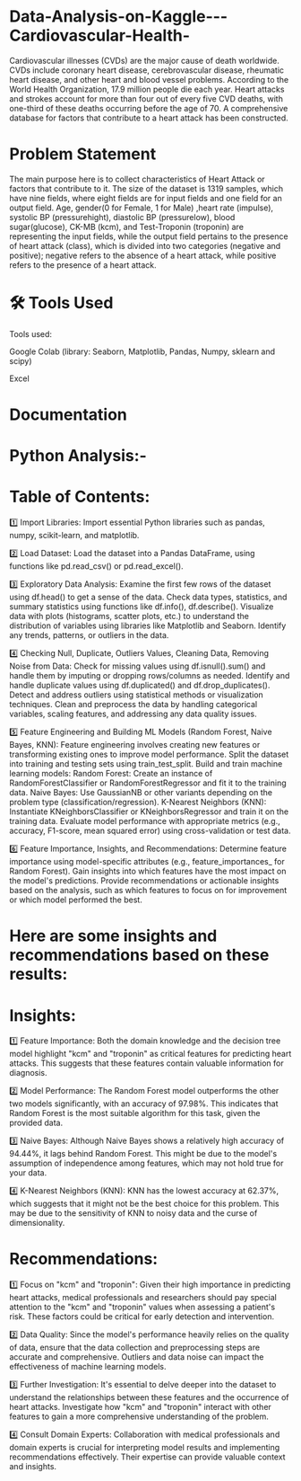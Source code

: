 # Data-Analysis-on-Kaggle---Cardiovascular-Health-
Cardiovascular illnesses (CVDs) are the major cause of death worldwide. CVDs include coronary heart disease, cerebrovascular disease, rheumatic heart disease, and other heart and blood vessel problems. According to the World Health Organization, 17.9 million people die each year. Heart attacks and strokes account for more than four out of every five CVD deaths, with one-third of these deaths occurring before the age of 70. A comprehensive database for factors that contribute to a heart attack has been constructed.

# Problem Statement
The main purpose here is to collect characteristics of Heart Attack or factors that contribute to it. The size of the dataset is 1319 samples, which have nine fields, where eight fields are for input fields and one field for an output field. Age, gender(0 for Female, 1 for Male) ,heart rate (impulse), systolic BP (pressurehight), diastolic BP (pressurelow), blood sugar(glucose), CK-MB (kcm), and Test-Troponin (troponin) are representing the input fields, while the output field pertains to the presence of heart attack (class), which is divided into two categories (negative and positive); negative refers to the absence of a heart attack, while positive refers to the presence of a heart attack.

# 🛠 Tools Used
Tools used: 

Google Colab (library: Seaborn, Matplotlib, Pandas, Numpy, sklearn and scipy)

Excel

# Documentation
# Python Analysis:-
# Table of Contents:

1️⃣ Import Libraries:
Import essential Python libraries such as pandas, numpy, scikit-learn, and matplotlib.

2️⃣ Load Dataset:
Load the dataset into a Pandas DataFrame, using functions like pd.read_csv() or pd.read_excel().

3️⃣ Exploratory Data Analysis:
Examine the first few rows of the dataset using df.head() to get a sense of the data.
Check data types, statistics, and summary statistics using functions like df.info(), df.describe().
Visualize data with plots (histograms, scatter plots, etc.) to understand the distribution of variables using libraries like Matplotlib and Seaborn.
Identify any trends, patterns, or outliers in the data.

4️⃣ Checking Null, Duplicate, Outliers Values, Cleaning Data, Removing Noise from Data:
Check for missing values using df.isnull().sum() and handle them by imputing or dropping rows/columns as needed.
Identify and handle duplicate values using df.duplicated() and df.drop_duplicates().
Detect and address outliers using statistical methods or visualization techniques.
Clean and preprocess the data by handling categorical variables, scaling features, and addressing any data quality issues.

5️⃣ Feature Engineering and Building ML Models (Random Forest, Naive Bayes, KNN):
Feature engineering involves creating new features or transforming existing ones to improve model performance.
Split the dataset into training and testing sets using train_test_split.
Build and train machine learning models:
Random Forest: Create an instance of RandomForestClassifier or RandomForestRegressor and fit it to the training data.
Naive Bayes: Use GaussianNB or other variants depending on the problem type (classification/regression).
K-Nearest Neighbors (KNN): Instantiate KNeighborsClassifier or KNeighborsRegressor and train it on the training data.
Evaluate model performance with appropriate metrics (e.g., accuracy, F1-score, mean squared error) using cross-validation or test data.

6️⃣ Feature Importance, Insights, and Recommendations:
Determine feature importance using model-specific attributes (e.g., feature_importances_ for Random Forest).
Gain insights into which features have the most impact on the model's predictions.
Provide recommendations or actionable insights based on the analysis, such as which features to focus on for improvement or which model performed the best.

# Here are some insights and recommendations based on these results:

# Insights:

1️⃣ Feature Importance: Both the domain knowledge and the decision tree model highlight "kcm" and "troponin" as critical features for predicting heart attacks. This suggests that these features contain valuable information for diagnosis.

2️⃣ Model Performance: The Random Forest model outperforms the other two models significantly, with an accuracy of 97.98%. This indicates that Random Forest is the most suitable algorithm for this task, given the provided data.

3️⃣ Naive Bayes: Although Naive Bayes shows a relatively high accuracy of 94.44%, it lags behind Random Forest. This might be due to the model's assumption of independence among features, which may not hold true for your data.

4️⃣ K-Nearest Neighbors (KNN): KNN has the lowest accuracy at 62.37%, which suggests that it might not be the best choice for this problem. This may be due to the sensitivity of KNN to noisy data and the curse of dimensionality.

# Recommendations:

1️⃣ Focus on "kcm" and "troponin": Given their high importance in predicting heart attacks, medical professionals and researchers should pay special attention to the "kcm" and "troponin" values when assessing a patient's risk. These factors could be critical for early detection and intervention.

2️⃣ Data Quality: Since the model's performance heavily relies on the quality of data, ensure that the data collection and preprocessing steps are accurate and comprehensive. Outliers and data noise can impact the effectiveness of machine learning models.

3️⃣ Further Investigation: It's essential to delve deeper into the dataset to understand the relationships between these features and the occurrence of heart attacks. Investigate how "kcm" and "troponin" interact with other features to gain a more comprehensive understanding of the problem.

4️⃣ Consult Domain Experts: Collaboration with medical professionals and domain experts is crucial for interpreting model results and implementing recommendations effectively. Their expertise can provide valuable context and insights.


